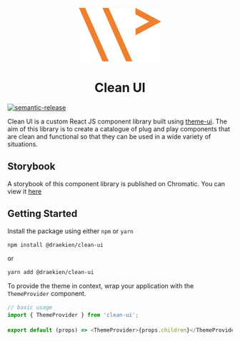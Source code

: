 <p align="center">
  <img src="docs/wpei-logo.svg" alt="the logo of wpei.me">
</p>

<h1 align="center">Clean UI</h1>

[![semantic-release](https://img.shields.io/badge/%20%20%F0%9F%93%A6%F0%9F%9A%80-semantic--release-e10079.svg)](https://github.com/semantic-release/semantic-release)

Clean UI is a custom React JS component library built using
[theme-ui](https://github.com/system-ui/theme-ui).
The aim of this library is to create a catalogue of
plug and play components that are clean and functional
so that they can be used in a wide variety of situations.

## Storybook

A storybook of this component library is published on Chromatic. You can view it
[here](https://master--60751defa4d2780021f0bf50.chromatic.com)

## Getting Started

Install the package using either `npm` or `yarn`

```sh
npm install @draekien/clean-ui
```

or

```sh
yarn add @draekien/clean-ui
```

To provide the theme in context, wrap your application with the `ThemeProvider` component.

```js
// basic usage
import { ThemeProvider } from 'clean-ui';

export default (props) => <ThemeProvider>{props.children}</ThemeProvider>;
```
